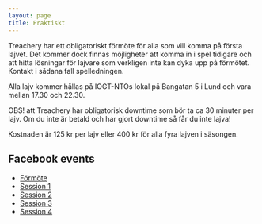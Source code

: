```yaml
---
layout: page
title: Praktiskt
---
```

Treachery har ett obligatoriskt förmöte för alla som vill komma på första lajvet. Det kommer dock finnas möjligheter att komma in i spel tidigare och att hitta lösningar för lajvare som verkligen inte kan dyka upp på förmötet. Kontakt i sådana fall spelledningen.

Alla lajv kommer hållas på IOGT-NTOs lokal på Bangatan 5 i Lund och vara mellan 17.30 och 22.30.

OBS! att Treachery har obligatorisk downtime som bör ta ca 30 minuter per lajv. Om du inte är betald och har gjort downtime så får du inte lajva!

Kostnaden är 125 kr per lajv eller 400 kr för alla fyra lajven i säsongen.

## Facebook events
- [Förmöte](https://www.facebook.com/events/905032526241473/)
- [Session 1](https://www.facebook.com/events/1545975615716759/)
- [Session 2](https://www.facebook.com/events/1677201725899868/)
- [Session 3](https://www.facebook.com/events/480054875510192/)
- [Session 4](https://www.facebook.com/events/786803424790583/)
